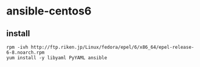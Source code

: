 ansible-centos6
===============

install
-------

    rpm -ivh http://ftp.riken.jp/Linux/fedora/epel/6/x86_64/epel-release-6-8.noarch.rpm
    yum install -y libyaml PyYAML ansible
